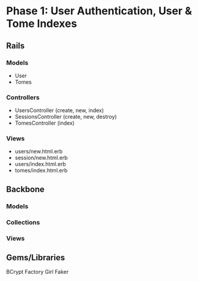 # Phase 1: User Authentication, User & Tome Indexes

## Rails
### Models
* User
* Tomes

### Controllers
* UsersController (create, new, index)
* SessionsController (create, new, destroy)
* TomesController (index)

### Views
* users/new.html.erb
* session/new.html.erb
* users/index.html.erb
* tomes/index.html.erb

## Backbone
### Models

### Collections

### Views

## Gems/Libraries
BCrypt
Factory Girl
Faker
